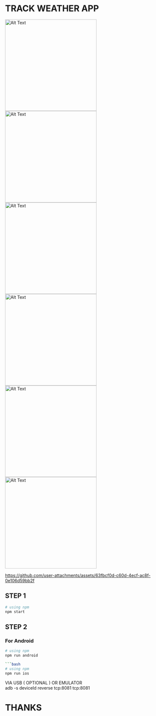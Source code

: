 
# TRACK WEATHER APP

<img src="https://github.com/user-attachments/assets/635b5505-f5ca-4c49-8c66-677edb63c1c2" alt="Alt Text" width="300" >
<img src="https://github.com/user-attachments/assets/c7efc1f6-8cdc-4ec4-837a-379b6bf22806" alt="Alt Text" width="300">
<img src="https://github.com/user-attachments/assets/0c6a735a-ec53-4323-baea-33103cb5b75f" alt="Alt Text" width="300">
<img src="https://github.com/user-attachments/assets/ff72e9a9-0c95-44e3-87fe-5160fd311efd" alt="Alt Text" width="300">
<img src="https://github.com/user-attachments/assets/435b968b-f15f-414a-88f6-71c2a21da9c4" alt="Alt Text" width="300">
<img src="https://github.com/user-attachments/assets/32fba3ad-9e29-4610-8073-7b0caaa9cc64" alt="Alt Text" width="300">


https://github.com/user-attachments/assets/63fbcf0d-c60d-4ecf-ac8f-0e106d59bb2f


## STEP 1

```bash
# using npm
npm start

```

## STEP 2

### For Android

```bash
# using npm
npm run android

```bash
# using npm
npm run ios

```
VIA USB ( OPTIONAL ) OR EMULATOR <br />
adb -s deviceId reverse tcp:8081 tcp:8081


# THANKS 

